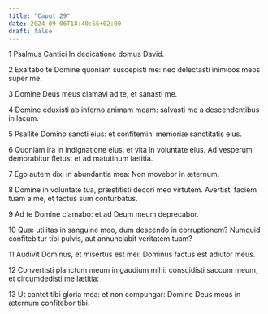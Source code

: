 ```yaml
---
title: "Caput 29"
date: 2024-09-06T18:40:55+02:00
draft: false
---
```




1 Psalmus Cantici In dedicatione domus David.

2 Exaltabo te Domine quoniam suscepisti me: nec delectasti inimicos meos super me.

3 Domine Deus meus clamavi ad te, et sanasti me.

4 Domine eduxisti ab inferno animam meam: salvasti me a descendentibus in lacum.

5 Psallite Domino sancti eius: et confitemini memoriæ sanctitatis eius.

6 Quoniam ira in indignatione eius: et vita in voluntate eius. Ad vesperum demorabitur fletus: et ad matutinum lætitia.

7 Ego autem dixi in abundantia mea: Non movebor in æternum.

8 Domine in voluntate tua, præstitisti decori meo virtutem. Avertisti faciem tuam a me, et factus sum conturbatus.

9 Ad te Domine clamabo: et ad Deum meum deprecabor.

10 Quæ utilitas in sanguine meo, dum descendo in corruptionem? Numquid confitebitur tibi pulvis, aut annunciabit veritatem tuam?

11 Audivit Dominus, et misertus est mei: Dominus factus est adiutor meus.

12 Convertisti planctum meum in gaudium mihi: conscidisti saccum meum, et circumdedisti me lætitia:

13 Ut cantet tibi gloria mea: et non compungar: Domine Deus meus in æternum confitebor tibi.

